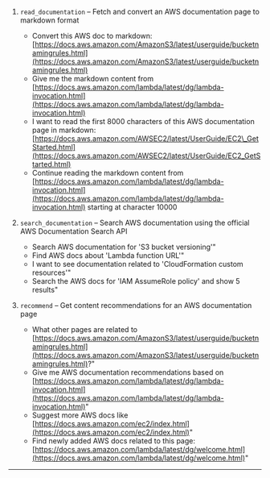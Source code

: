 1. `read_documentation` – Fetch and convert an AWS documentation page to markdown format
   - Convert this AWS doc to markdown: [https://docs.aws.amazon.com/AmazonS3/latest/userguide/bucketnamingrules.html](https://docs.aws.amazon.com/AmazonS3/latest/userguide/bucketnamingrules.html)
   - Give me the markdown content from [https://docs.aws.amazon.com/lambda/latest/dg/lambda-invocation.html](https://docs.aws.amazon.com/lambda/latest/dg/lambda-invocation.html)
   - I want to read the first 8000 characters of this AWS documentation page in markdown: [https://docs.aws.amazon.com/AWSEC2/latest/UserGuide/EC2\_GetStarted.html](https://docs.aws.amazon.com/AWSEC2/latest/UserGuide/EC2_GetStarted.html)
   - Continue reading the markdown content from [https://docs.aws.amazon.com/lambda/latest/dg/lambda-invocation.html](https://docs.aws.amazon.com/lambda/latest/dg/lambda-invocation.html) starting at character 10000

2. `search_documentation` – Search AWS documentation using the official AWS Documentation Search API
   - Search AWS documentation for 'S3 bucket versioning'"
   - Find AWS docs about 'Lambda function URL'"
   - I want to see documentation related to 'CloudFormation custom resources'"
   - Search the AWS docs for 'IAM AssumeRole policy' and show 5 results"

3. `recommend` – Get content recommendations for an AWS documentation page
   - What other pages are related to [https://docs.aws.amazon.com/AmazonS3/latest/userguide/bucketnamingrules.html](https://docs.aws.amazon.com/AmazonS3/latest/userguide/bucketnamingrules.html)?"
   - Give me AWS documentation recommendations based on [https://docs.aws.amazon.com/lambda/latest/dg/lambda-invocation.html](https://docs.aws.amazon.com/lambda/latest/dg/lambda-invocation.html)"
   - Suggest more AWS docs like [https://docs.aws.amazon.com/ec2/index.html](https://docs.aws.amazon.com/ec2/index.html)"
   - Find newly added AWS docs related to this page: [https://docs.aws.amazon.com/lambda/latest/dg/welcome.html](https://docs.aws.amazon.com/lambda/latest/dg/welcome.html)"

---
